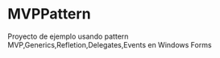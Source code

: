 # MVPPattern
Proyecto de ejemplo usando pattern MVP,Generics,Refletion,Delegates,Events en Windows Forms
